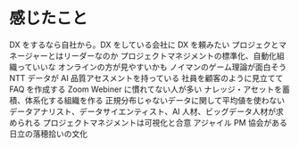 # 感じたこと

DX をするなら自社から。DX をしている会社に DX を頼みたい
プロジェクとマネージャーとはリーダーなのか
プロジェクトマネジメントの標準化、自動化組織っていいな
オンラインの方が見やすいかも
ノイマンのゲーム理論が面白そう
NTT データが AI 品質アセスメントを持っている
社員を顧客のように見立てて FAQ を作成する
Zoom Webiner に慣れてない人が多い
ナレッジ・アセットを蓄積、体系化する組織を作る
正規分布じゃないデータに関して平均値を使わない
データアナリスト、データサイエンティスト、AI 人材、ビッグデータ人材が求められる
プロジェクトマネジメントは可視化と合意
アジャイル PM 協会がある
日立の落穂拾いの文化
